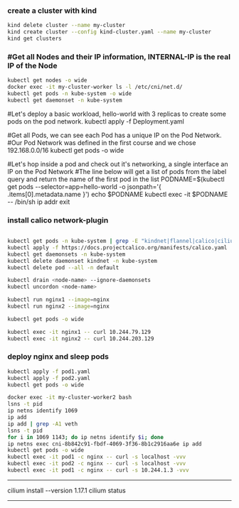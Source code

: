 

### create a cluster with kind

```bash
kind delete cluster --name my-cluster
kind create cluster --config kind-cluster.yaml --name my-cluster
kind get clusters
```


### #Get all Nodes and their IP information, INTERNAL-IP is the real IP of the Node


```bash
kubectl get nodes -o wide
docker exec -it my-cluster-worker ls -l /etc/cni/net.d/
kubectl get pods -n kube-system -o wide
kubectl get daemonset -n kube-system
```




#Let's deploy a basic workload, hello-world with 3 replicas to create some pods on the pod network.
kubectl apply -f Deployment.yaml


#Get all Pods, we can see each Pod has a unique IP on the Pod Network.
#Our Pod Network was defined in the first course and we chose 192.168.0.0/16
kubectl get pods -o wide


#Let's hop inside a pod and check out it's networking, a single interface an IP on the Pod Network
#The line below will get a list of pods from the label query and return the name of the first pod in the list
PODNAME=$(kubectl get pods --selector=app=hello-world -o jsonpath='{ .items[0].metadata.name }')
echo $PODNAME
kubectl exec -it $PODNAME -- /bin/sh
ip addr
exit




### install calico network-plugin

```bash

kubectl get pods -n kube-system | grep -E "kindnet|flannel|calico|cilium|weave"
kubectl apply -f https://docs.projectcalico.org/manifests/calico.yaml
kubectl get daemonsets -n kube-system
kubectl delete daemonset kindnet -n kube-system
kubectl delete pod --all -n default

kubectl drain <node-name> --ignore-daemonsets
kubectl uncordon <node-name>

kubectl run nginx1 --image=nginx
kubectl run nginx2 --image=nginx

kubectl get pods -o wide

kubectl exec -it nginx1 -- curl 10.244.79.129
kubectl exec -it nginx2 -- curl 10.244.203.129

```






### deploy nginx and sleep pods

```bash
kubectl apply -f pod1.yaml
kubectl apply -f pod2.yaml
kubectl get pods -o wide
```

```bash    
docker exec -it my-cluster-worker2 bash
lsns -t pid
ip netns identify 1069
ip add
ip add | grep -A1 veth
lsns -t pid
for i in 1069 1143; do ip netns identify $i; done
ip netns exec cni-8b842c91-fbdf-4069-3f36-8b1c2916aa6e ip add
kubectl get pods -o wide
kubectl exec -it pod1 -c nginx -- curl -s localhost -vvv
kubectl exec -it pod2 -c nginx -- curl -s localhost -vvv
kubectl exec -it pod1 -c nginx -- curl -s 10.244.1.3 -vvv
```


----


cilium install --version 1.17.1
cilium status


---